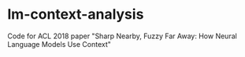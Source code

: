 # lm-context-analysis
Code for ACL 2018 paper "Sharp Nearby, Fuzzy Far Away: How Neural Language Models Use Context"
